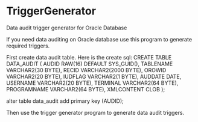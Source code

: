 # TriggerGenerator
Data audit trigger generator for Oracle Database

If you need data auditing on Oracle database use this program to generate required triggers.

First create data audit table. Here is the create sql:
CREATE TABLE DATA_AUDIT
(
  AUDID        RAW(16) DEFAULT SYS_GUID(),
  TABLENAME    VARCHAR2(30 BYTE),
  RECID        VARCHAR2(2000 BYTE),
  OROWID       VARCHAR2(20 BYTE),
  IUDFLAG      VARCHAR2(1 BYTE),
  AUDDATE      DATE,
  USERNAME     VARCHAR2(20 BYTE),
  TERMINAL     VARCHAR2(64 BYTE),
  PROGRAMNAME  VARCHAR2(64 BYTE),
  XMLCONTENT   CLOB
);

alter table data_audit add primary key (AUDID);

Then use the trigger generator program to generate data audit triggers.

